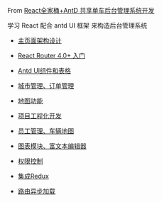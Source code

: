 
From [React全家桶+AntD 共享单车后台管理系统开发](https://coding.imooc.com/class/chapter/236.html#Anchor)

学习 React 配合 antd UI 框架 来构造后台管理系统 

- [主页面架构设计](./01.md)

- [React Router 4.0+ 入门](./02.md)

- [Antd UI组件和表格](./03.md)

- [城市管理、订单管理](./04.md)

- [地图功能](./05.md)

- [项目工程化开发](./06.md)

- [员工管理、车辆地图](./07.md)

- [图表模块、富文本编辑器](./08.md)

- [权限控制](./09.md)

- [集成Redux](./10.md)

- [路由异步加载](./11.md)
